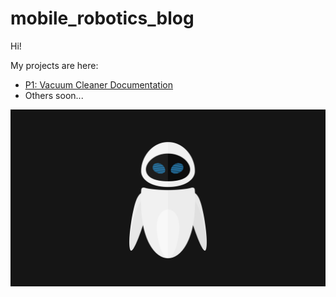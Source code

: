 # mobile_robotics_blog

Hi! 

My projects are here:

- [P1: Vacuum Cleaner Documentation](VacuumCleaner.md)
- Others soon...

![DECORACION](encabezado.jpg)
